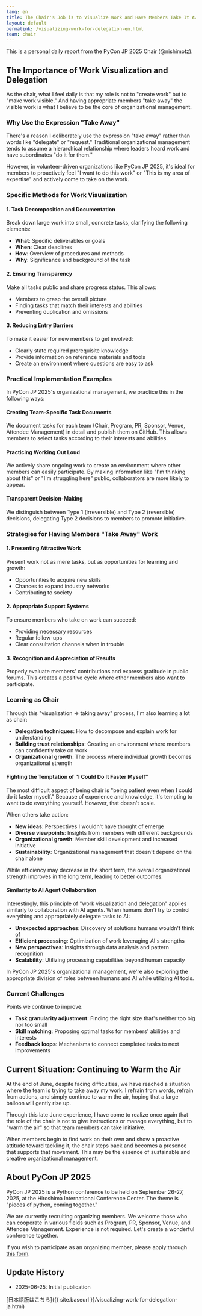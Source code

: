 ```yaml
---
lang: en
title: The Chair's Job is to Visualize Work and Have Members Take It Away
layout: default
permalink: /visualizing-work-for-delegation-en.html
team: chair
---
```


This is a personal daily report from the PyCon JP 2025 Chair (@nishimotz).

## The Importance of Work Visualization and Delegation

As the chair, what I feel daily is that my role is not to "create work" but to "make work visible." And having appropriate members "take away" the visible work is what I believe to be the core of organizational management.

### Why Use the Expression "Take Away"

There's a reason I deliberately use the expression "take away" rather than words like "delegate" or "request." Traditional organizational management tends to assume a hierarchical relationship where leaders hoard work and have subordinates "do it for them."

However, in volunteer-driven organizations like PyCon JP 2025, it's ideal for members to proactively feel "I want to do this work" or "This is my area of expertise" and actively come to take on the work.

### Specific Methods for Work Visualization

#### 1. Task Decomposition and Documentation

Break down large work into small, concrete tasks, clarifying the following elements:

- **What**: Specific deliverables or goals
- **When**: Clear deadlines
- **How**: Overview of procedures and methods
- **Why**: Significance and background of the task

#### 2. Ensuring Transparency

Make all tasks public and share progress status. This allows:

- Members to grasp the overall picture
- Finding tasks that match their interests and abilities
- Preventing duplication and omissions

#### 3. Reducing Entry Barriers

To make it easier for new members to get involved:

- Clearly state required prerequisite knowledge
- Provide information on reference materials and tools
- Create an environment where questions are easy to ask

### Practical Implementation Examples

In PyCon JP 2025's organizational management, we practice this in the following ways:

#### Creating Team-Specific Task Documents

We document tasks for each team (Chair, Program, PR, Sponsor, Venue, Attendee Management) in detail and publish them on GitHub. This allows members to select tasks according to their interests and abilities.

#### Practicing Working Out Loud

We actively share ongoing work to create an environment where other members can easily participate. By making information like "I'm thinking about this" or "I'm struggling here" public, collaborators are more likely to appear.

#### Transparent Decision-Making

We distinguish between Type 1 (irreversible) and Type 2 (reversible) decisions, delegating Type 2 decisions to members to promote initiative.

### Strategies for Having Members "Take Away" Work

#### 1. Presenting Attractive Work

Present work not as mere tasks, but as opportunities for learning and growth:

- Opportunities to acquire new skills
- Chances to expand industry networks
- Contributing to society

#### 2. Appropriate Support Systems

To ensure members who take on work can succeed:

- Providing necessary resources
- Regular follow-ups
- Clear consultation channels when in trouble

#### 3. Recognition and Appreciation of Results

Properly evaluate members' contributions and express gratitude in public forums. This creates a positive cycle where other members also want to participate.

### Learning as Chair

Through this "visualization → taking away" process, I'm also learning a lot as chair:

- **Delegation techniques**: How to decompose and explain work for understanding
- **Building trust relationships**: Creating an environment where members can confidently take on work
- **Organizational growth**: The process where individual growth becomes organizational strength

#### Fighting the Temptation of "I Could Do It Faster Myself"

The most difficult aspect of being chair is "being patient even when I could do it faster myself." Because of experience and knowledge, it's tempting to want to do everything yourself. However, that doesn't scale.

When others take action:
- **New ideas**: Perspectives I wouldn't have thought of emerge
- **Diverse viewpoints**: Insights from members with different backgrounds
- **Organizational growth**: Member skill development and increased initiative
- **Sustainability**: Organizational management that doesn't depend on the chair alone

While efficiency may decrease in the short term, the overall organizational strength improves in the long term, leading to better outcomes.

#### Similarity to AI Agent Collaboration

Interestingly, this principle of "work visualization and delegation" applies similarly to collaboration with AI agents. When humans don't try to control everything and appropriately delegate tasks to AI:

- **Unexpected approaches**: Discovery of solutions humans wouldn't think of
- **Efficient processing**: Optimization of work leveraging AI's strengths
- **New perspectives**: Insights through data analysis and pattern recognition
- **Scalability**: Utilizing processing capabilities beyond human capacity

In PyCon JP 2025's organizational management, we're also exploring the appropriate division of roles between humans and AI while utilizing AI tools.

### Current Challenges

Points we continue to improve:

- **Task granularity adjustment**: Finding the right size that's neither too big nor too small
- **Skill matching**: Proposing optimal tasks for members' abilities and interests
- **Feedback loops**: Mechanisms to connect completed tasks to next improvements

## Current Situation: Continuing to Warm the Air

At the end of June, despite facing difficulties, we have reached a situation where the team is trying to take away my work. I refrain from words, refrain from actions, and simply continue to warm the air, hoping that a large balloon will gently rise up.

Through this late June experience, I have come to realize once again that the role of the chair is not to give instructions or manage everything, but to "warm the air" so that team members can take initiative.

When members begin to find work on their own and show a proactive attitude toward tackling it, the chair steps back and becomes a presence that supports that movement. This may be the essence of sustainable and creative organizational management.

## About PyCon JP 2025

PyCon JP 2025 is a Python conference to be held on September 26-27, 2025, at the Hiroshima International Conference Center. The theme is "pieces of python, coming together."

We are currently recruiting organizing members. We welcome those who can cooperate in various fields such as Program, PR, Sponsor, Venue, and Attendee Management. Experience is not required. Let's create a wonderful conference together.

If you wish to participate as an organizing member, please apply through [this form](https://forms.gle/7irqYKhZVj7AY7LfA).

## Update History

- 2025-06-25: Initial publication

[日本語版はこちら]({{ site.baseurl }}/visualizing-work-for-delegation-ja.html)
